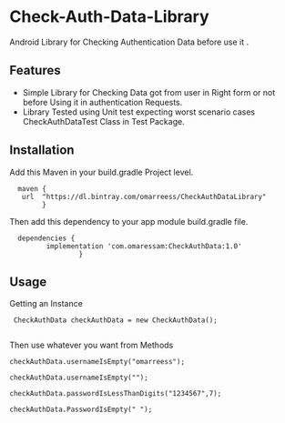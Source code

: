 # Check-Auth-Data-Library
Android Library for Checking Authentication Data before use it .

## Features 

 - Simple Library for Checking Data got from user in Right form or not before Using it in authentication Requests.
 - Library Tested using Unit test expecting worst scenario  cases CheckAuthDataTest Class in Test Package.
## Installation



Add this Maven  in your build.gradle Project level.

  
      maven {        
       url  "https://dl.bintray.com/omarreess/CheckAuthDataLibrary"
            }
            
Then add this dependency to your app module build.gradle file.

      dependencies {
	         implementation 'com.omaressam:CheckAuthData:1.0'
	                 }

## Usage
Getting an Instance 

  ``` 
   CheckAuthData checkAuthData = new CheckAuthData();
   
```
Then use  whatever you want from Methods 

```
checkAuthData.usernameIsEmpty("omarreess");

checkAuthData.usernameIsEmpty("");

checkAuthData.passwordIsLessThanDigits("1234567",7);

checkAuthData.PasswordIsEmpty(" ");


```








 
 
 
 
 
